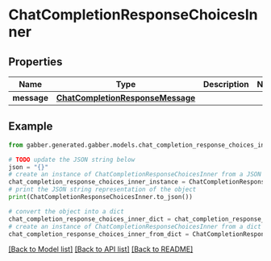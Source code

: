 # ChatCompletionResponseChoicesInner


## Properties

Name | Type | Description | Notes
------------ | ------------- | ------------- | -------------
**message** | [**ChatCompletionResponseMessage**](ChatCompletionResponseMessage.md) |  | 

## Example

```python
from gabber.generated.gabber.models.chat_completion_response_choices_inner import ChatCompletionResponseChoicesInner

# TODO update the JSON string below
json = "{}"
# create an instance of ChatCompletionResponseChoicesInner from a JSON string
chat_completion_response_choices_inner_instance = ChatCompletionResponseChoicesInner.from_json(json)
# print the JSON string representation of the object
print(ChatCompletionResponseChoicesInner.to_json())

# convert the object into a dict
chat_completion_response_choices_inner_dict = chat_completion_response_choices_inner_instance.to_dict()
# create an instance of ChatCompletionResponseChoicesInner from a dict
chat_completion_response_choices_inner_from_dict = ChatCompletionResponseChoicesInner.from_dict(chat_completion_response_choices_inner_dict)
```
[[Back to Model list]](../README.md#documentation-for-models) [[Back to API list]](../README.md#documentation-for-api-endpoints) [[Back to README]](../README.md)


